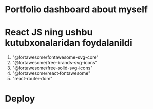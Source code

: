 # Portfolio dashboard about myself

# React JS ning ushbu kutubxonalaridan foydalanildi

1. "@fortawesome/fontawesome-svg-core"
2. "@fortawesome/free-brands-svg-icons"
3. "@fortawesome/free-solid-svg-icons"
4. "@fortawesome/react-fontawesome"
5. "react-router-dom"

# Deploy

